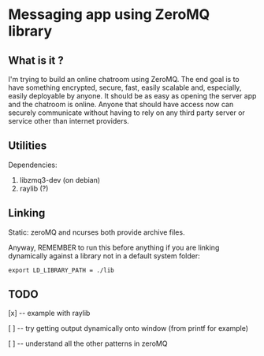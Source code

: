 # Messaging app using ZeroMQ library

## What is it ?

I'm trying to build an online chatroom using ZeroMQ. The end goal is to have something encrypted, secure, fast, easily scalable and, especially, easily deployable by anyone. It should be as easy as opening the server app and the chatroom is online.
Anyone that should have access now can securely communicate without having to rely on any third party server or service other than internet providers. 

## Utilities

Dependencies: 
1. libzmq3-dev (on debian)
2. raylib (?)

## Linking

Static: zeroMQ and ncurses both provide archive files.

Anyway, REMEMBER to run this before anything if you are linking dynamically
against a library not in a default system folder:
```
export LD_LIBRARY_PATH = ./lib
```

## TODO

[x] -- example with raylib


[ ] -- try getting output dynamically onto window (from printf for example)


[ ] -- understand all the other patterns in zeroMQ


